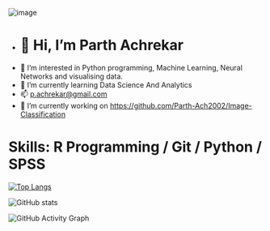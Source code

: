![image](https://github.com/Parth-Ach2002/Parth-Ach2002/assets/141126437/5e9e2c7a-6f0a-4334-93c4-1b695ff8265e)

- # 👋 Hi, I’m Parth Achrekar
- 👀 I’m interested in Python programming, Machine Learning, Neural Networks and visualising data.
- 🌱 I’m currently learning Data Science And Analytics
- 📫 p.achrekar@gmail.com 
- 🔭 I’m currently working on https://github.com/Parth-Ach2002/Image-Classification 

# Skills: R Programming / Git / Python / SPSS

[![Top Langs](https://github-readme-stats.vercel.app/api/top-langs/?username=Parth-Ach2002)](https://github.com/anuraghazra/github-readme-stats)

![GitHub stats](https://github-readme-stats.vercel.app/api?username=Parth-Ach2002&show_icons=true)  

![GitHub Activity Graph](https://github-readme-activity-graph.vercel.app/graph?username=Parth-Ach2002)  

<!---
Parth-Ach2002/Parth-Ach2002 is a ✨ special ✨ repository because its `README.md` (this file) appears on your GitHub profile.
You can click the Preview link to take a look at your changes.
--->
